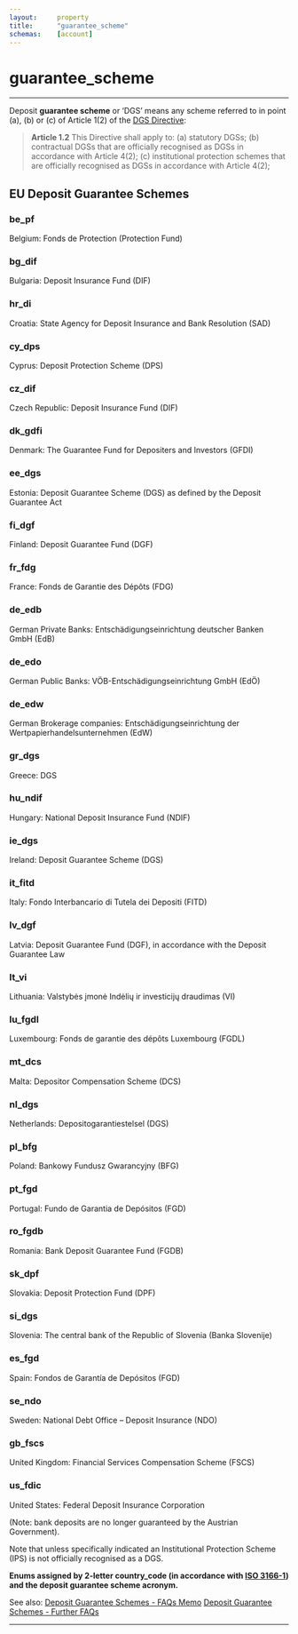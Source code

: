 ```yaml
---
layout:     property
title:      "guarantee_scheme"
schemas:    [account]
---
```


# guarantee_scheme

---

Deposit **guarantee scheme** or ‘DGS’ means any scheme referred to in point (a), (b) or (c) of Article 1(2) of the [DGS Directive][dgs]:

> **Article 1.2**
> This Directive shall apply to:
> (a) statutory DGSs;
> (b) contractual DGSs that are officially recognised as DGSs in accordance with Article 4(2);
> (c) institutional protection schemes that are officially recognised as DGSs in accordance with Article 4(2);

## EU Deposit Guarantee Schemes
### be_pf
Belgium: Fonds de Protection (Protection Fund)

### bg_dif
Bulgaria: Deposit Insurance Fund (DIF)

### hr_di
Croatia: State Agency for Deposit Insurance and Bank Resolution (SAD)

### cy_dps
Cyprus: Deposit Protection Scheme (DPS)

### cz_dif
Czech Republic: Deposit Insurance Fund (DIF)

### dk_gdfi
Denmark: The Guarantee Fund for Depositers and Investors (GFDI)

### ee_dgs
Estonia: Deposit Guarantee Scheme (DGS) as defined by the Deposit Guarantee Act

### fi_dgf
Finland: Deposit Guarantee Fund (DGF)

### fr_fdg
France: Fonds de Garantie des Dépôts (FDG)

### de_edb
German Private Banks: Entschädigungseinrichtung deutscher Banken GmbH (EdB)

### de_edo
German Public Banks: VÖB-Entschädigungseinrichtung GmbH (EdÖ)

### de_edw
German Brokerage companies: Entschädigungseinrichtung der Wertpapierhandelsunternehmen (EdW)

### gr_dgs
Greece: DGS

### hu_ndif
Hungary: National Deposit Insurance Fund (NDIF)

### ie_dgs
Ireland: Deposit Guarantee Scheme (DGS)

### it_fitd
Italy: Fondo Interbancario di Tutela dei Depositi (FITD)

### lv_dgf
Latvia: Deposit Guarantee Fund (DGF), in accordance with the Deposit Guarantee Law

### lt_vi
Lithuania: Valstybės įmonė Indėlių ir investicijų draudimas (VI)

### lu_fgdl
Luxembourg: Fonds de garantie des dépôts Luxembourg (FGDL)

### mt_dcs
Malta: Depositor Compensation Scheme (DCS)

### nl_dgs
Netherlands: Depositogarantiestelsel (DGS)

### pl_bfg
Poland: Bankowy Fundusz Gwarancyjny (BFG)

### pt_fgd
Portugal: Fundo de Garantia de Depósitos (FGD)

### ro_fgdb
Romania: Bank Deposit Guarantee Fund (FGDB)

### sk_dpf
Slovakia: Deposit Protection Fund (DPF)

### si_dgs
Slovenia: The central bank of the Republic of Slovenia (Banka Slovenije)

### es_fgd
Spain: Fondos de Garantía de Depósitos (FGD)

### se_ndo
Sweden: National Debt Office – Deposit Insurance (NDO)

### gb_fscs
United Kingdom: Financial Services Compensation Scheme (FSCS)

### us_fdic
United States: Federal Deposit Insurance Corporation


(Note: bank deposits are no longer guaranteed by the Austrian Government).

Note that unless specifically indicated an Institutional Protection Scheme (IPS) is not officially recognised as a DGS.

**Enums assigned by 2-letter country_code (in accordance with [ISO 3166-1][iso3166]) and the deposit guarantee scheme acronym.**

See also:
[Deposit Guarantee Schemes - FAQs Memo][2]
[Deposit Guarantee Schemes - Further FAQs][3]

---

[dgs]: http://eur-lex.europa.eu/legal-content/EN/TXT/?uri=CELEX%3A32014L0049
[2]: http://europa.eu/rapid/press-release_MEMO-15-6153_en.htm
[3]: http://europa.eu/rapid/press-release_MEMO-15-6165_en.htm
[iso3166]:  https://en.wikipedia.org/wiki/ISO_3166-1
